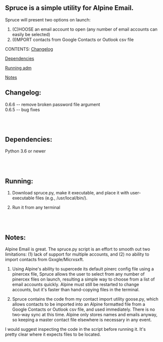 ## Spruce is a simple utility for Alpine Email.

Spruce will present two options on launch: 
  1. (C)HOOSE an email account to open (any number of email accounts can easily be selected)
  2. (I)MPORT contacts from Google Contacts or Outlook csv file

CONTENTS:
[Changelog](#changelog)

[Dependencies](#dependencies)

[Running adm](#running)

[Notes](#notes)

## Changelog: 
0.6.6 -- remove broken password file argument  
0.6.5 -- bug fixes


<br><br>
## Dependencies: 
Python 3.6 or newer


<br><br>
## Running:

1. Download spruce.py, make it executable, and place it with user-executable files (e.g., /usr/local/bin/).

2. Run it from any terminal

<br><br>
## Notes:
Alpine Email is great. The spruce.py script is an effort to smooth out two limitations: (1) lack of support for multiple accounts, and (2) no ability to import contacts from Gxxgle/Micrxsxft.

1. Using Alpine's ability to supercede its default pinerc config file using a pinercex file, Spruce allows the user to select from any number of pinercex files on launch, resulting a simple way to choose from a list of email accounts quickly. Alpine must still be restarted to change accounts, but it's faster than hand-copying files in the terminal.

2. Spruce contains the code from my contact import utility goose.py, which allows contacts to be imported into an Alpine formatted file from a Google Contacts or Outlook csv file, and used immediately. There is no two-way sync at this time. Alpine only stores names and emails anyway, so keeping a master contact file elsewhere is necessary in any event.

I would suggest inspecting the code in the script before running it. It's pretty clear where it expects files to be located.

